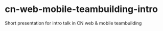 # cn-web-mobile-teambuilding-intro
Short presentation for intro talk in CN web &amp; mobile teambuilding
